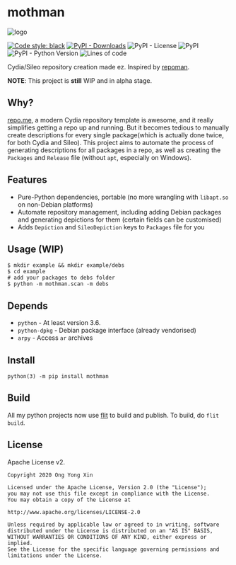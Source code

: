 # mothman

![logo](https://raw.githubusercontent.com/ongyx/mothman/master/logo.png "mothman")

[![Code style: black](https://img.shields.io/badge/code%20style-black-000000.svg)](https://github.com/psf/black)
[![PyPI - Downloads](https://img.shields.io/pypi/dm/mothman)](https://pypi.org/project/mothman)
![PyPI - License](https://img.shields.io/pypi/l/mothman)
![PyPI](https://img.shields.io/pypi/v/mothman)
![PyPI - Python Version](https://img.shields.io/pypi/pyversions/mothman)
![Lines of code](https://img.shields.io/tokei/lines/github/ongyx/mothman)

Cydia/Sileo repository creation made ez.
Inspired by [repoman](https://github.com/JeremyGrosser/repoman).

**NOTE**: This project is **still** WIP and in alpha stage.

## Why?
[repo.me](https://github.com/syns/repo.me), a modern Cydia repository template is awesome, and it really simplifies getting a repo up and running.
But it becomes tedious to manually create descriptions for every single package(which is actually done twice, for both Cydia and Sileo).
This project aims to automate the process of generating descriptions for all packages in a repo, as well as creating the `Packages` and `Release`  file (without `apt`, especially on Windows).

## Features
- Pure-Python dependencies, portable (no more wrangling with `libapt.so` on non-Debian platforms)
- Automate repository management, including adding Debian packages and generating depictions for them (certain fields can be customised)
- Adds `Depiction` and `SileoDepiction` keys to `Packages` file for you

## Usage (WIP)
```
$ mkdir example && mkdir example/debs
$ cd example
# add your packages to debs folder
$ python -m mothman.scan -m debs
```

## Depends
- `python` - At least version 3.6.
- `python-dpkg` - Debian package interface (already vendorised)
- `arpy` - Access `ar` archives

## Install

```
python(3) -m pip install mothman
```

## Build
All my python projects now use [flit](https://pypi.org/project/flit) to build and publish.
To build, do `flit build`.

## License

Apache License v2.

```
Copyright 2020 Ong Yong Xin

Licensed under the Apache License, Version 2.0 (the "License"); 
you may not use this file except in compliance with the License. 
You may obtain a copy of the License at

http://www.apache.org/licenses/LICENSE-2.0

Unless required by applicable law or agreed to in writing, software 
distributed under the License is distributed on an "AS IS" BASIS, 
WITHOUT WARRANTIES OR CONDITIONS OF ANY KIND, either express or implied. 
See the License for the specific language governing permissions and 
limitations under the License.
```
